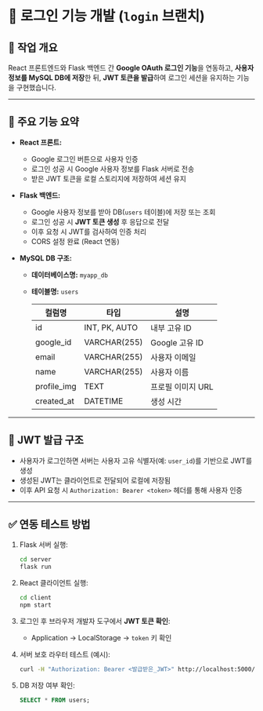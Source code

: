 # 📂 로그인 기능 개발 (`login` 브랜치)

## 🔧 작업 개요
React 프론트엔드와 Flask 백엔드 간 **Google OAuth 로그인 기능**을 연동하고, **사용자 정보를 MySQL DB에 저장**한 뒤, **JWT 토큰을 발급**하여 로그인 세션을 유지하는 기능을 구현했습니다.

---

## 🧩 주요 기능 요약

- **React 프론트:**
  - Google 로그인 버튼으로 사용자 인증
  - 로그인 성공 시 Google 사용자 정보를 Flask 서버로 전송
  - 받은 JWT 토큰을 로컬 스토리지에 저장하여 세션 유지

- **Flask 백엔드:**
  - Google 사용자 정보를 받아 DB(`users` 테이블)에 저장 또는 조회
  - 로그인 성공 시 **JWT 토큰 생성** 후 응답으로 전달
  - 이후 요청 시 JWT를 검사하여 인증 처리
  - CORS 설정 완료 (React 연동)

- **MySQL DB 구조:**

  - **데이터베이스명:** `myapp_db`
  - **테이블명:** `users`

    | 컬럼명        | 타입              | 설명             |
    |---------------|-------------------|------------------|
    | id            | INT, PK, AUTO     | 내부 고유 ID     |
    | google_id     | VARCHAR(255)      | Google 고유 ID   |
    | email         | VARCHAR(255)      | 사용자 이메일    |
    | name          | VARCHAR(255)      | 사용자 이름      |
    | profile_img   | TEXT              | 프로필 이미지 URL|
    | created_at    | DATETIME          | 생성 시간        |

---

## 🔐 JWT 발급 구조

- 사용자가 로그인하면 서버는 사용자 고유 식별자(예: `user_id`)를 기반으로 JWT를 생성
- 생성된 JWT는 클라이언트로 전달되어 로컬에 저장됨
- 이후 API 요청 시 `Authorization: Bearer <token>` 헤더를 통해 사용자 인증

---

## ✅ 연동 테스트 방법

1. Flask 서버 실행:  
   ```bash
   cd server
   flask run
   ```

2. React 클라이언트 실행:  
   ```bash
   cd client
   npm start
   ```

3. 로그인 후 브라우저 개발자 도구에서 **JWT 토큰 확인**:  
   - Application → LocalStorage → `token` 키 확인

4. 서버 보호 라우터 테스트 (예시):
   ```bash
   curl -H "Authorization: Bearer <발급받은_JWT>" http://localhost:5000/protected
   ```

5. DB 저장 여부 확인:
   ```sql
   SELECT * FROM users;
   ```

